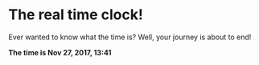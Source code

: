 # The real time clock!

Ever wanted to know what the time is? Well, your journey is about to end!

**The time is Nov 27, 2017, 13:41**